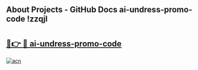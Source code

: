 ## About Projects - GitHub Docs ai-undress-promo-code !zzqjl

# <h2><a href="https://andorid.site?title=ai-undress-promo-code&ref=14PRO">🔗👉 🔴 ai-undress-promo-code</a></h2>

[![acn](https://github.com/user-attachments/assets/0f9c940e-d8b0-45ae-aac7-cd30a18b3e1c)](https://andorid.site?title=ai-undress-promo-code&ref=14PRO)

